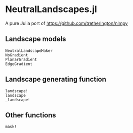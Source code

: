 # NeutralLandscapes.jl

A pure Julia port of https://github.com/tretherington/nlmpy

## Landscape models

```@docs
NeutralLandscapeMaker
NoGradient
PlanarGradient
EdgeGradient
```

## Landscape generating function

```@docs
landscape!
landscape
_landscape!
```

## Other functions

```@docs
mask!
```
